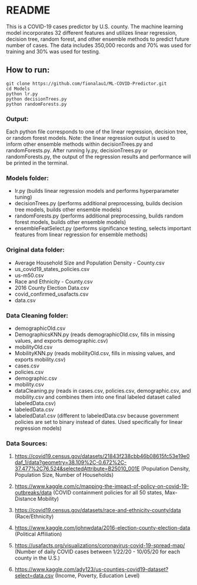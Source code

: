 # README

This is a COVID-19 cases predictor by U.S. county. The machine learning model incorporates 32 different features and utilizes linear regression, decision tree, 
random forest, and other ensemble methods to predict future number of cases. The data includes 350,000 records and 70% was used for training and 30% was used 
for testing.

## How to run: 

````
git clone https://github.com/fionalau1/ML-COVID-Predictor.git
cd Models
python lr.py
python decisionTrees.py 
python randomForests.py
````

### Output:
Each python file corresponds to one of the linear regression, decision tree, or random forest models. Note: the linear regression output is used to inform
other ensemble methods within decisionTrees.py and randomForests.py.
After running ly.py, decisionTrees.py or randomForests.py, the output of the regression results and performance will be printed in the terminal. 


### Models folder:
- lr.py (builds linear regression models and performs hyperparameter tuning) 
- decisionTrees.py (performs additional preprocessing, builds decision tree models, builds other ensemble models)
- randomForests.py (performs additional preprocessing,  builds random forest models, builds other ensemble models)
- ensembleFeatSelect.py (performs significance testing, selects important features from linear regression for ensemble methods)

### Original data folder:
- Average Household Size and Population Density - County.csv
- us_covid19_states_policies.csv
- us-m50.csv
- Race and Ethnicity - County.csv
- 2016 County Election Data.csv
- covid_confirmed_usafacts.csv
- data.csv

### Data Cleaning folder:
- demographicOld.csv
- DemographicsKNN.py (reads demographicOld.csv, fills in missing values, and exports demographic.csv)
- mobilityOld.csv
- MobilityKNN.py (reads mobilityOld.csv, fills in missing values, and exports mobility.csv)
- cases.csv
- policies.csv
- demographic.csv
- mobility.csv
- dataCleaning.py (reads in cases.csv, policies.csv, demographic.csv, and mobility.csv and combines them into one final labeled dataset called labeledData.csv)
- labeledData.csv
- labeledData1.csv (different to labeledData.csv because government policies are set to binary instead of dates. Used specifically for linear regression models)

### Data Sources:
1) https://covid19.census.gov/datasets/21843f238cbb46b08615fc53e19e0daf_1/data?geometry=38.109%2C-0.672%2C-37.477%2C76.524&selectedAttribute=B25010_001E
(Population Density, Population Size, Number of Households) 

2) https://www.kaggle.com/c/mapping-the-impact-of-policy-on-covid-19-outbreaks/data
(COVID containment policies for all 50 states, Max-Distance Mobility)

3) https://covid19.census.gov/datasets/race-and-ethnicity-county/data
(Race/Ethnicity)

4) https://www.kaggle.com/johnwdata/2016-election-county-election-data
(Political Affiliation)

5) https://usafacts.org/visualizations/coronavirus-covid-19-spread-map/
(Number of daily COVID cases between 1/22/20 - 10/05/20 for each county in the U.S.)

6) https://www.kaggle.com/ady123/us-counties-covid19-dataset?select=data.csv
(Income, Poverty, Education Level)

